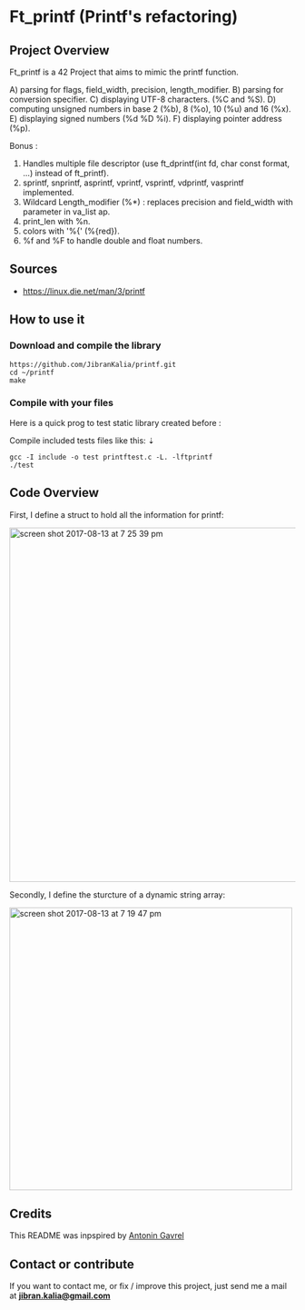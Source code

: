 # Ft_printf (Printf's refactoring)

## Project Overview
Ft_printf is a 42 Project that aims to mimic the printf function.

A) parsing for flags, field_width, precision, length_modifier.
B) parsing for conversion specifier.
C) displaying UTF-8 characters. (%C and %S).
D) computing unsigned numbers in base 2 (%b), 8 (%o), 10 (%u) and 16 (%x).
E) displaying signed numbers (%d %D %i).
F) displaying pointer address (%p).

Bonus :
1) Handles multiple file descriptor (use ft_dprintf(int fd, char const format, ...) instead of ft_printf).
2) sprintf, snprintf, asprintf, vprintf, vsprintf, vdprintf, vasprintf implemented.
3) Wildcard Length_modifier (%*) : replaces precision and field_width with parameter in va_list ap.
5) print_len with %n.
7) colors with '%{' (%{red}).
8) %f and %F to handle double and float numbers.

## Sources
* https://linux.die.net/man/3/printf

## How to use it

### Download and compile the library

```
https://github.com/JibranKalia/printf.git
cd ~/printf
make
```

### Compile with your files

Here is a quick prog to test static library created before :

Compile included tests files like this: ⇣
```
gcc -I include -o test printftest.c -L. -lftprintf
./test
```
## Code Overview
First, I define a struct to hold all the information for printf:

<img width="624" alt="screen shot 2017-08-13 at 7 25 39 pm" src="https://user-images.githubusercontent.com/14208431/29256185-3a73b7ce-805d-11e7-9bfb-1b2eb5a2b804.png">

Secondly, I define the sturcture of a dynamic string array:

<img width="498" alt="screen shot 2017-08-13 at 7 19 47 pm" src="https://user-images.githubusercontent.com/14208431/29256216-70a227a4-805d-11e7-9f4a-21b417feaa20.png">


## Credits

This README was inpspired by [Antonin Gavrel](https://github.com/agavrel)

## Contact or contribute

If you want to contact me, or fix / improve this project, just send me a mail at **jibran.kalia@gmail.com**
